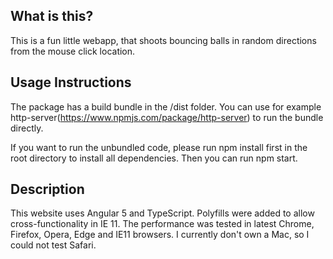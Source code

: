 ## What is this?
This is a fun little webapp, that shoots bouncing balls in random directions from the mouse click location. 


## Usage Instructions
The package has a build bundle in the /dist folder. You can use for example http-server(https://www.npmjs.com/package/http-server) to run the bundle directly.   

If you want to run the unbundled code, please run npm install first in the root directory to install all dependencies. Then you can run npm start.

## Description

This website uses Angular 5 and TypeScript. Polyfills were added to allow cross-functionality in IE 11. The performance was tested in latest Chrome, Firefox, Opera, Edge and IE11 browsers. I currently don't own a Mac, so I could not test Safari. 
